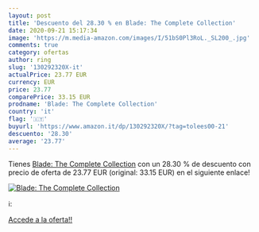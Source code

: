 ```yaml
---
layout: post
title: 'Descuento del 28.30 % en Blade: The Complete Collection'
date: 2020-09-21 15:17:34
image: 'https://m.media-amazon.com/images/I/51bS0Pl3RoL._SL200_.jpg'
comments: true
category: ofertas
author: ring
slug: '130292320X-it'
actualPrice: 23.77 EUR
currency: EUR
price: 23.77
comparePrice: 33.15 EUR
prodname: 'Blade: The Complete Collection'
country: 'it'
flag: '🇮🇹'
buyurl: 'https://www.amazon.it/dp/130292320X/?tag=tolees00-21'
descuento: '28.30'
average: '23.77'
---
```


Tienes [Blade: The Complete Collection](https://www.amazon.it/dp/130292320X/?tag=tolees00-21) con un 28.30 % de descuento con precio de oferta de 23.77 EUR (original: 33.15 EUR) en el siguiente enlace!

[![Blade: The Complete Collection](https://m.media-amazon.com/images/I/51bS0Pl3RoL._SL200_.jpg)](https://www.amazon.it/dp/130292320X/?tag=tolees00-21)

ℹ️:


[Accede a la oferta!!](https://www.amazon.it/dp/130292320X/?tag=tolees00-21)
